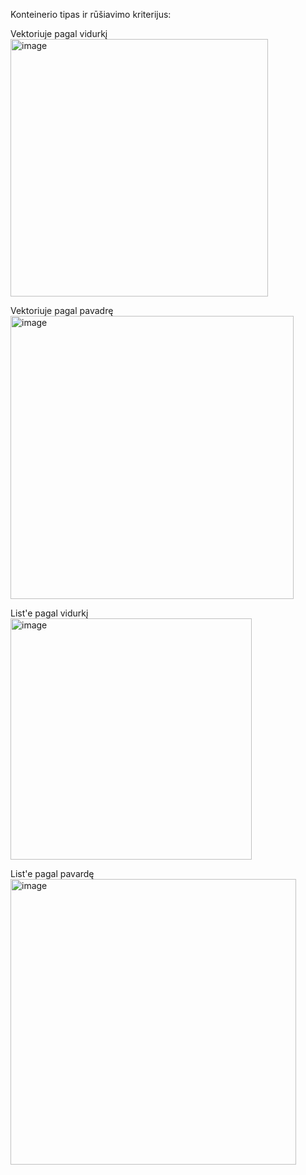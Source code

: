 Konteinerio tipas ir rūšiavimo kriterijus:

Vektoriuje pagal vidurkį
<img width="412" alt="image" src="https://github.com/ElenaSutkute/v1.0/assets/145843117/484cbc79-aaa5-421e-b1d6-0ec1e8c29b3b">

Vektoriuje pagal pavadrę
<img width="453" alt="image" src="https://github.com/ElenaSutkute/v1.0/assets/145843117/4dc7dc48-fa17-49db-bd51-8cddbf7c5806">

List'e pagal vidurkį
<img width="386" alt="image" src="https://github.com/ElenaSutkute/v1.0/assets/145843117/970854fe-e127-41c6-b91b-4b4a2e70153f">

List'e pagal pavardę
<img width="457" alt="image" src="https://github.com/ElenaSutkute/v1.0/assets/145843117/fe5ef46c-5339-40c4-a694-e704330cb1f8">
